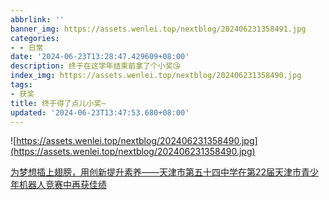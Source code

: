```yaml
---
abbrlink: ''
banner_img: https://assets.wenlei.top/nextblog/202406231358491.jpg
categories:
- - 日常
date: '2024-06-23T13:28:47.429609+08:00'
description: 终于在这学年结束前拿了个小奖😘
index_img: https://assets.wenlei.top/nextblog/202406231358490.jpg
tags:
- 获奖
title: 终于得了点儿小奖~
updated: '2024-06-23T13:47:53.680+08:00'
---
```

![https://assets.wenlei.top/nextblog/202406231358490.jpg](https://assets.wenlei.top/nextblog/202406231358490.jpg)

[为梦想插上翅膀，用创新提升素养——天津市第五十四中学在第22届天津市青少年机器人竞赛中再获佳绩](https://mp.weixin.qq.com/s/AdJIk0FWb8zU6l_PpMoUvA)
